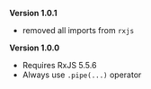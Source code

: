 
**Version 1.0.1**

- removed all imports from `rxjs`


**Version 1.0.0**

- Requires RxJS 5.5.6
- Always use `.pipe(...)` operator
